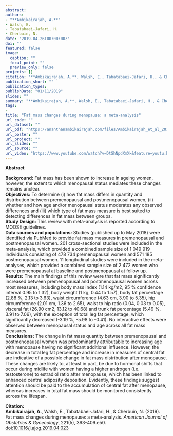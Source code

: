 ```yaml
---
abstract: 
authors:
- "**Ambikairajah, A.**"
- Walsh, E.
- Tabatabaei-Jafari, H.
- Cherbuin, N.
date: "2019-04-26T00:00:00Z"
doi: ""
featured: false
image:
  caption: ""
  focal_point: ""
  preview_only: false
projects: []
citation: '**Ambikairajah, A.**, Walsh, E., Tabatabaei-Jafari, H., & Cherbuin, N. (2019). Fat mass changes during menopause: a meta-analysis. *American Journal of Obstetrics & Gynecology*, 221(5), 393-409.e50. [doi:10.1016/j.ajog.2019.04.023](https://doi.org/10.1016/j.ajog.2019.04.023)'
publication_short: ""
publication_types:
publishDate: "01/11/2019"
slides: ""
summary: "**Ambikairajah, A.**, Walsh, E., Tabatabaei-Jafari, H., & Cherbuin, N. (2019). Fat mass changes during menopause: a meta-analysis. *American Journal of Obstetrics & Gynecology*, 221(5), 393-409.e50. [doi:10.1016/j.ajog.2019.04.023](https://doi.org/10.1016/j.ajog.2019.04.023)"
tags:
- 
title: "Fat mass changes during menopause: a meta-analysis"
url_code: ""
url_dataset: ""
url_pdf: "https://ananthanambikairajah.com/files/Ambikairajah_et_al_2019_Fat_mass_changes_AJOG.pdf"
url_poster: ""
url_project: ""
url_slides: ""
url_source: ""
url_video: "https://www.youtube.com/watch?v=DtShNpdXmXk&feature=youtu.be&fbclid=IwAR3dg_9__m4EE9LLU-9qwaL96qEVe875A0B9Bfbiw0ehWH4TmEb_pctcMSY"
---
```

**Abstract**   

**Background:** Fat mass has been shown to increase in ageing women, however, the extent to which menopausal status mediates these changes remains unclear.   
**Objectives:** To determine (i) how fat mass differs in quantity and distribution between premenopausal and postmenopausal women, (ii) whether and how age and/or menopausal status moderates any observed differences and (iii) which type of fat mass measure is best suited to detecting differences in fat mass between groups.   
**Study Design:** This review with meta-analysis is reported according to MOOSE guidelines.   
**Data sources and populations:** Studies (published up to May 2018) were identified via PubMed to provide fat mass measures in premenopausal and postmenopausal women. 201 cross-sectional studies were included in the meta-analysis, which provided a combined sample size of 1 049 919 individuals consisting of 478 734 premenopausal women and 571 185 postmenopausal women. 11 longitudinal studies were included in the meta-analyses, which provided a combined sample size of 2 472 women who were premenopausal at baseline and postmenopausal at follow up.   
**Results:** The main findings of this review were that fat mass significantly increased between premenopausal and postmenopausal women across most measures, including body mass index (1.14 kg/m2, 95 % confidence interval 0.95 to 1.32), body weight (1 kg, 0.44 to 1.57), body fat percentage (2.88 %, 2.13 to 3.63), waist circumference (4.63 cm, 3.90 to 5.35), hip circumference (2.01 cm, 1.36 to 2.65), waist to hip ratio (0.04, 0.03 to 0.05), visceral fat (26.90 cm2, 13.12 to 40.68) and trunk fat percentage (5.49 %, 3.91 to 7.06), with the exception of total leg fat percentage, which significantly decreased (-3.19 %, -5.98 to -0.41). No interactive effects were observed between menopausal status and age across all fat mass measures.   
**Conclusions:** The change in fat mass quantity between premenopausal and postmenopausal women was predominantly attributable to increasing age with menopause having no significant additional influence. However, the decrease in total leg fat percentage and increase in measures of central fat are indicative of a possible change in fat mass distribution after menopause. These changes are likely to, at least in part, be due to hormonal shifts that occur during midlife with women having a higher androgen (i.e. testosterone) to estradiol ratio after menopause, which has been linked to enhanced central adiposity deposition. Evidently, these findings suggest attention should be paid to the accumulation of central fat after menopause, whereas increases in total fat mass should be monitored consistently across the lifespan.    

**Citation:**    
**Ambikairajah, A.**, Walsh, E., Tabatabaei-Jafari, H., & Cherbuin, N. (2019). Fat mass changes during menopause: a meta-analysis. *American Journal of Obstetrics & Gynecology*, 221(5), 393-409.e50. [doi:10.1016/j.ajog.2019.04.023](https://doi.org/10.1016/j.ajog.2019.04.023)